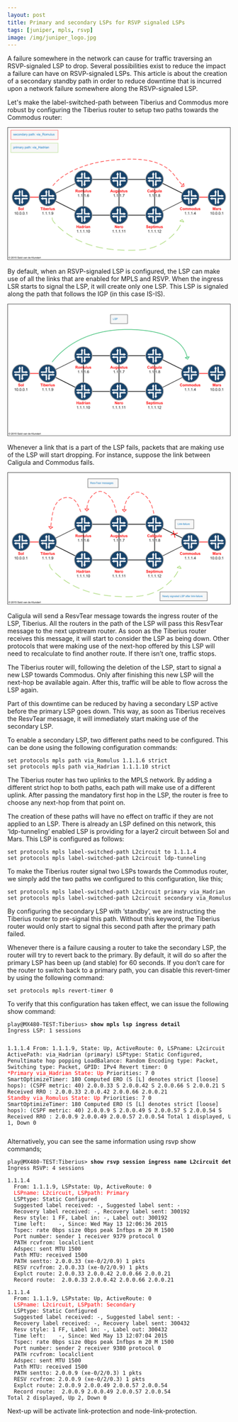 ```yaml
---
layout: post
title: Primary and secondary LSPs for RSVP signaled LSPs
tags: [juniper, mpls, rsvp]
image: /img/juniper_logo.jpg
---
```

   
<p>
A failure somewhere in the network can cause for traffic traversing an RSVP-signaled LSP to drop. 
Several possibilities exist to reduce the impact a failure can have on RSVP-signaled LSPs. 
This article is about the creation of a secondary standby path in order to reduce downtime that is incurred upon a network failure somewhere along the RSVP-signaled LSP.
</p>      
<p>
Let's make the label-switched-path between Tiberius and Commodus more robust by configuring the Tiberius router to setup two paths towards the Commodus router:
</p>

![RSVP primary and secondary LSPs](/img/rsvp-secondary-lsp-1.png "RSVP primary and secondary LSPs") 

<p>
By default, when an RSVP-signaled LSP is configured, the LSP can make use of all the links that are enabled for MPLS and RSVP. When the ingress LSR starts to signal the LSP, it will create only one LSP. This LSP is signaled along the path that follows the IGP (in this case IS-IS).
</p>

![RSVP primary and secondary LSPs](/img/rsvp-secondary-lsp-2.png "RSVP primary and secondary LSPs") 

<p>
Whenever a link that is a part of the LSP fails, packets that are making use of the LSP will start dropping. For instance, suppose the link between Caligula and Commodus fails. 
</p>
               
![RSVP primary and secondary LSPs](/img/rsvp-secondary-lsp-3.png "RSVP primary and secondary LSPs") 

 
<p>
Caligula will send a ResvTear message towards the ingress router of the LSP, Tiberius. All the routers in the path of the LSP will pass this ResvTear message to the next upstream router. As soon as the Tiberius router receives this message, it will start to consider the LSP as being down. Other protocols that were making use of the next-hop offered by this LSP will need to recalculate to find another route. If there isn’t one, traffic stops.
</p>
<p>
The Tiberius router will, following the deletion of the LSP, start to signal a new LSP towards Commodus. 
Only after finishing this new LSP will the next-hop be available again. After this, traffic will be able to flow across the LSP again.
</p>
<p>
Part of this downtime can be reduced by having a secondary LSP active before the primary LSP goes down. 
This way, as soon as Tiberius receives the ResvTear message, it will immediately start making use of the secondary LSP.
</p>   
<p>
To enable a secondary LSP, two different paths need to be configured.  This can be done using the following configuration commands:
</p>
<pre style="font-size:12px">
set protocols mpls path via_Romulus 1.1.1.6 strict
set protocols mpls path via_Hadrian 1.1.1.10 strict                
</pre>
<p>
The Tiberius router has two uplinks to the MPLS network.
By adding a different strict hop to both paths, each path will make use of a different uplink.
After passing the mandatory first hop in the LSP, the router is free to choose any next-hop from that point on. 
</p>
<p>
The creation of these paths will have no effect on traffic if they are not applied to an LSP. There is already an LSP defined on this network, this ‘ldp-tunneling’ enabled LSP is providing for a layer2 circuit between Sol and Mars. This LSP is configured as follows:
</p>
<pre style="font-size:12px">
set protocols mpls label-switched-path L2circuit to 1.1.1.4
set protocols mpls label-switched-path L2circuit ldp-tunneling                    
</pre>
<p>
To make the Tiberius router signal two LSPs towards the Commodus router, we simply add the two paths we configured to this configuration, like this;
</p>
<pre style="font-size:12px">
set protocols mpls label-switched-path L2circuit primary via_Hadrian
set protocols mpls label-switched-path L2circuit secondary via_Romulus <font color='red'>standby</font>				
</pre>
<p>
By configuring the secondary LSP with ‘standby’, we are instructing the Tiberius router to pre-signal this path. Without this keyword, the Tiberius router would only start to signal this second path after the primary path failed.
</p>
<p>
Whenever there is a failure causing a router to take the secondary LSP, the router will try to revert back to the primary. By default, it will do so after the primary LSP has been up (and stable) for 60 seconds. If you don’t care for the router to switch back to a primary path, you can disable this revert-timer by using the following command:
</p>
<pre style="font-size:12px">
set protocols mpls revert-timer 0
</pre>
<p>
To verify that this configuration has taken effect, we can issue the following show command:
</p>
<pre style="font-size:12px">
play@MX480-TEST:Tiberius> <b>show mpls lsp ingress detail</b>
Ingress LSP: 1 sessions

1.1.1.4
  From: 1.1.1.9, State: Up, ActiveRoute: 0, LSPname: L2circuit
  ActivePath: via_Hadrian (primary)
  LSPtype: Static Configured, Penultimate hop popping
  LoadBalance: Random
  Encoding type: Packet, Switching type: Packet, GPID: IPv4
  Revert timer: 0
 <font color='red'>*Primary   via_Hadrian      State: Up</font>
    Priorities: 7 0
    SmartOptimizeTimer: 180
    Computed ERO (S [L] denotes strict [loose] hops): (CSPF metric: 40)
 2.0.0.33 S 2.0.0.42 S 2.0.0.66 S 2.0.0.21 S
    Received RRO :
          2.0.0.33 2.0.0.42 2.0.0.66 2.0.0.21
  <font color='red'>Standby   via_Romulus      State: Up</font>
    Priorities: 7 0
    SmartOptimizeTimer: 180
    Computed ERO (S [L] denotes strict [loose] hops): (CSPF metric: 40)
 2.0.0.9 S 2.0.0.49 S 2.0.0.57 S 2.0.0.54 S
    Received RRO :
          2.0.0.9 2.0.0.49 2.0.0.57 2.0.0.54
Total 1 displayed, Up 1, Down 0
</pre>
<p>
Alternatively, you can see the same information using rsvp show commands;
</p>

<pre style="font-size:12px">
play@MX480-TEST:Tiberius> <b>show rsvp session ingress name L2circuit detail</b>
Ingress RSVP: 4 sessions

1.1.1.4
  From: 1.1.1.9, LSPstate: Up, ActiveRoute: 0
  <font color='red'>LSPname: L2circuit, LSPpath: Primary</font>
  LSPtype: Static Configured
  Suggested label received: -, Suggested label sent: -
  Recovery label received: -, Recovery label sent: 300192
  Resv style: 1 FF, Label in: -, Label out: 300192
  Time left:    -, Since: Wed May 13 12:06:36 2015
  Tspec: rate 0bps size 0bps peak Infbps m 20 M 1500
  Port number: sender 1 receiver 9379 protocol 0
  PATH rcvfrom: localclient
  Adspec: sent MTU 1500
  Path MTU: received 1500
  PATH sentto: 2.0.0.33 (xe-0/2/0.9) 1 pkts
  RESV rcvfrom: 2.0.0.33 (xe-0/2/0.9) 1 pkts
  Explct route: 2.0.0.33 2.0.0.42 2.0.0.66 2.0.0.21
  Record route: <self> 2.0.0.33 2.0.0.42 2.0.0.66 2.0.0.21

1.1.1.4
  From: 1.1.1.9, LSPstate: Up, ActiveRoute: 0
  <font color='red'>LSPname: L2circuit, LSPpath: Secondary</font>
  LSPtype: Static Configured
  Suggested label received: -, Suggested label sent: -
  Recovery label received: -, Recovery label sent: 300432
  Resv style: 1 FF, Label in: -, Label out: 300432
  Time left:    -, Since: Wed May 13 12:07:04 2015
  Tspec: rate 0bps size 0bps peak Infbps m 20 M 1500
  Port number: sender 2 receiver 9380 protocol 0
  PATH rcvfrom: localclient
  Adspec: sent MTU 1500
  Path MTU: received 1500
  PATH sentto: 2.0.0.9 (xe-0/2/0.3) 1 pkts
  RESV rcvfrom: 2.0.0.9 (xe-0/2/0.3) 1 pkts
  Explct route: 2.0.0.9 2.0.0.49 2.0.0.57 2.0.0.54
  Record route: <self> 2.0.0.9 2.0.0.49 2.0.0.57 2.0.0.54
Total 2 displayed, Up 2, Down 0
</pre>

<p>
Next-up will be activate link-protection and node-link-protection.
</p>
